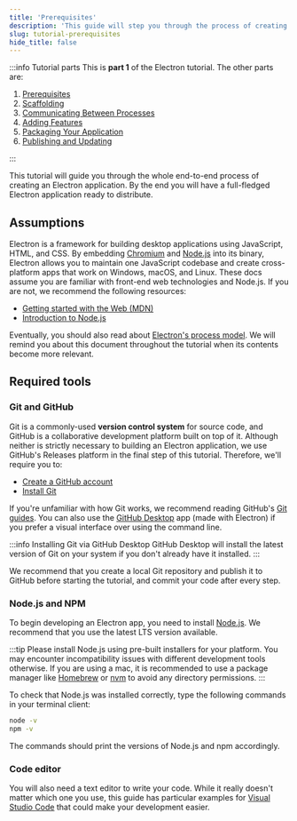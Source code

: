 ```yaml
---
title: 'Prerequisites'
description: 'This guide will step you through the process of creating a barebones Hello World app in Electron, similar to electron/electron-quick-start.'
slug: tutorial-prerequisites
hide_title: false
---
```


:::info Tutorial parts
This is **part 1** of the Electron tutorial. The other parts are:

1. [Prerequisites][prerequisites]
1. [Scaffolding][scaffolding]
1. [Communicating Between Processes][main-renderer]
1. [Adding Features][features]
1. [Packaging Your Application][packaging]
1. [Publishing and Updating][updates]

:::

This tutorial will guide you through the whole end-to-end process of creating an Electron
application. By the end you will have a full-fledged Electron application ready to
distribute.

## Assumptions

Electron is a framework for building desktop applications using JavaScript,
HTML, and CSS. By embedding [Chromium][chromium] and [Node.js][node] into its
binary, Electron allows you to maintain one JavaScript codebase and create
cross-platform apps that work on Windows, macOS, and Linux. These docs assume
you are familiar with front-end web technologies and Node.js. If you are not,
we recommend the following resources:

- [Getting started with the Web (MDN)][mdn-guide]
- [Introduction to Node.js][node-guide]

Eventually, you should also read about [Electron's process model][process-model]. We will
remind you about this document throughout the tutorial when its contents become more
relevant.

## Required tools

### Git and GitHub

Git is a commonly-used **version control system** for source code, and GitHub is a collaborative
development platform built on top of it. Although neither is strictly necessary to building an Electron
application, we use GitHub's Releases platform in the final step of this tutorial.
Therefore, we'll require you to:

- [Create a GitHub account](https://github.com/join)
- [Install Git](https://github.com/git-guides/install-git)

If you're unfamiliar with how Git works, we recommend reading GitHub's [Git guides]. You can also
use the [GitHub Desktop] app (made with Electron) if you prefer a visual interface
over using the command line.

:::info Installing Git via GitHub Desktop
GitHub Desktop will install the latest version of Git on your system if you don't already have
it installed.
:::

We recommend that you create a local Git repository and publish it to GitHub before starting the tutorial,
and commit your code after every step.

### Node.js and NPM

To begin developing an Electron app, you need to install [Node.js][node-download].
We recommend that you use the latest LTS version available.

:::tip
Please install Node.js using pre-built installers for your platform.
You may encounter incompatibility issues with different development tools otherwise.
If you are using a mac, it is recommended to use a package manager like [Homebrew] or
[nvm] to avoid any directory permissions.
:::

To check that Node.js was installed correctly, type the following commands in your
terminal client:

```sh
node -v
npm -v
```

The commands should print the versions of Node.js and npm accordingly.

### Code editor

You will also need a text editor to write your code. While it really doesn't matter which
one you use, this guide has particular examples for [Visual Studio Code] that could
make your development easier.

<!-- Links -->

[chromium]: https://www.chromium.org/
[homebrew]: https://brew.sh/
[mdn-guide]: https://developer.mozilla.org/en-US/docs/Learn/
[node]: https://nodejs.org/
[node-guide]: https://nodejs.dev/learn
[node-download]: https://nodejs.org/en/download/
[nvm]: https://github.com/nvm-sh/nvm
[process-model]: ./process-model.md
[GitHub]: https://github.com/
[Git guides]: https://github.com/git-guides/
[GitHub Desktop]: https://desktop.github.com/
[visual studio code]: https://code.visualstudio.com/

<!-- Tutorial links -->

[prerequisites]: tutorial-1-prerequisites.md
[scaffolding]: tutorial-2-scaffolding.md
[main-renderer]: tutorial-3-main-renderer.md
[features]: tutorial-4-adding-features.md
[packaging]: tutorial-5-packaging.md
[updates]: tutorial-6-publishing-updating.md
